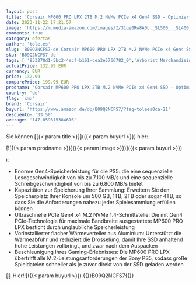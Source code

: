 ```yaml
---
layout: post
title: 'Corsair MP600 PRO LPX 2TB M.2 NVMe PCIe x4 Gen4 SSD - Optimiert für PS5  Bis zu 7 100MB/sec Sequenzielle Lesegeschwindigkeit  6 800MB/sec Sequenzielle Schreibgeschwindigkeit  Schwarz'
date: 2023-11-22 17:21:57
image: 'https://m.media-amazon.com/images/I/31qe0Rw8A0L._SL500_._SL400_.jpg'
comments: true
category: ofertas
author: 'tole.es'
slug: 'B09Q2NCFS7-de Corsair MP600 PRO LPX 2TB M.2 NVMe PCIe x4 Gen4 SSD -...'
sku: 'B09Q2NCFS7-de'
tags: [ '853270d1-5bc2-4ecf-b161-cea3e5766782_0','Arborist Merchandising Root','Computer & Zubehör','Custom Stores','Datenspeicher','Interne SSD','Interne Solid State Drives','Interne Speichermedien','Interner Speicher','Komponenten','PC gaming components','PC-Gaming','Self Service','Special Features Stores','a4cbee59-f823-40fe-831a-7de64f655f6f_0','a4cbee59-f823-40fe-831a-7de64f655f6f_4701','a4cbee59-f823-40fe-831a-7de64f655f6f_9701','corsair','🇩🇪', ]
actualPrice: 132.99 EUR
currency: EUR
price: 132.99
comparePrice: 199.99 EUR
prodname: 'Corsair MP600 PRO LPX 2TB M.2 NVMe PCIe x4 Gen4 SSD - Optimiert für PS5  Bis zu 7 100MB/sec Sequenzielle Lesegeschwindigkeit  6 800MB/sec Sequenzielle Schreibgeschwindigkeit  Schwarz'
country: 'de'
flag: '🇩🇪'
brand: 'Corsair'
buyurl: 'https://www.amazon.de/dp/B09Q2NCFS7/?tag=tolees0ca-21'
descuento: '33.50'
average: '147.859615384616'
---
```


Sie können [{{< param title >}}]({{< param buyurl >}}) hier:

[![{{< param prodname >}}]({{< param image >}})]({{< param buyurl >}})

ℹ️:

- Enorme Gen4-Speicherleistung für die PS5: die eine sequenzielle Lesegeschwindigkeit von bis zu 7.100 MB/s und eine sequenzielle Schreibgeschwindigkeit von bis zu 6.800 MB/s bietet
- Kapazitäten zur Speicherung Ihrer Sammlung: Erweitern Sie den Speicherplatz Ihrer Konsole um 500 GB, 1TB, 2TB oder sogar 4TB, so dass Sie die Anforderungen nahezu jeder Spielesammlung erfüllen können
- Ultraschnelle PCIe Gen4 x4 M.2 NVMe 1.4-Schnittstelle: Die mit Gen4 PCIe-Technologie für maximale Bandbreite ausgestattete MP600 PRO LPX besticht durch unglaubliche Speicherleistung
- Vorinstallierter flacher Wärmeverteiler aus Aluminium: Unterstützt die Wärmeabfuhr und reduziert die Drosselung, damit Ihre SSD anhaltend hohe Leistungen vollbringt, und zwar nach dem Auspacken
- Beschleunigung Ihres Gaming-Erlebnisses: Die MP600 PRO LPX übertrifft alle M.2-Leistungsanforderungen der Sony PS5, sodass große Spieldateien schneller als je zuvor direkt von der SSD geladen werden

[🛒 Hier!!]({{< param buyurl >}})
{{<world>}}B09Q2NCFS7{{</world>}}
